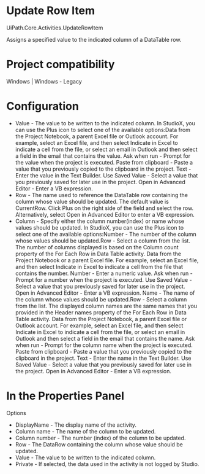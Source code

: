 ﻿# Update Row Item

UiPath.Core.Activities.UpdateRowItem

Assigns a specified value to the indicated column of a DataTable row.

# Project compatibility

Windows | Windows - Legacy

# Configuration

* Value - The value to be written to the indicated column. In StudioX, you can use the Plus icon to select one of the available options:Data from the Project Notebook, a parent Excel file or Outlook account. For example, select an Excel file, and then select Indicate in Excel to indicate a cell from the file, or select an email in Outlook and then select a field in the email that contains the value. Ask when run - Prompt for the value when the project is executed. Paste from clipboard - Paste a value that you previously copied to the clipboard in the project. Text - Enter the value in the Text Builder. Use Saved Value - Select a value that you previously saved for later use in the project. Open in Advanced Editor - Enter a VB expression.
* Row - The name used to reference the DataTable row containing the column whose value should be updated. The default value is CurrentRow. Click Plus on the right side of the field and select the row. Alternatively, select Open in Advanced Editor to enter a VB expression.
* Column - Specify either the column number(index) or name whose values should be updated. In StudioX, you can use the Plus icon to select one of the available options:Number - The number of the column whose values should be updated.Row - Select a column from the list. The number of columns displayed is based on the Column count property of the For Each Row in Data Table activity. Data from the Project Notebook or a parent Excel file. For example, select an Excel file, and then select Indicate in Excel to indicate a cell from the file that contains the number. Number - Enter a numeric value. Ask when run - Prompt for a number when the project is executed. Use Saved Value - Select a value that you previously saved for later use in the project. Open in Advanced Editor - Enter a VB expression. Name - The name of the column whose values should be updated.Row - Select a column from the list. The displayed column names are the same names that you provided in the Header names property of the For Each Row in Data Table activity. Data from the Project Notebook, a parent Excel file or Outlook account. For example, select an Excel file, and then select Indicate in Excel to indicate a cell from the file, or select an email in Outlook and then select a field in the email that contains the name. Ask when run - Prompt for the column name when the project is executed. Paste from clipboard - Paste a value that you previously copied to the clipboard in the project. Text - Enter the name in the Text Builder. Use Saved Value - Select a value that you previously saved for later use in the project. Open in Advanced Editor - Enter a VB expression.

# In the Properties Panel

Options

* DisplayName - The display name of the activity.
* Column name - The name of the column to be updated.
* Column number - The number (index) of the column to be updated.
* Row - The DataRow containing the column whose value should be updated.
* Value - The value to be written to the indicated column.
* Private - If selected, the data used in the activity is not logged by Studio.
